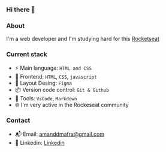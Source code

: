 ### Hi there 👋

### About
I'm a web developer and I'm studying hard for this [Rocketseat](https://rocketseat.com.br/)

### Current stack
- ⚡️ Main language: `HTML and CSS`
- 🚀 Frontend: `HTML`, `CSS`, `javascript`
- 🎨 Layout Desing: `Figma`
- 📦️ Version code control: `Git & Github`
- 🔨 Tools: `VsCode`, `Markdown`
- 🌐 I'm very active in the Rockeseat community

### Contact
- 📬 Email: amanddmafra@gmail.com
- 👤 Linkedin: [Linkedin](https://www.linkedin.com/in/amanda-mafra-6ba4b029a/)
  
